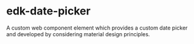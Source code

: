 # edk-date-picker
A custom web component element which provides a custom date picker and developed by considering material design principles.
